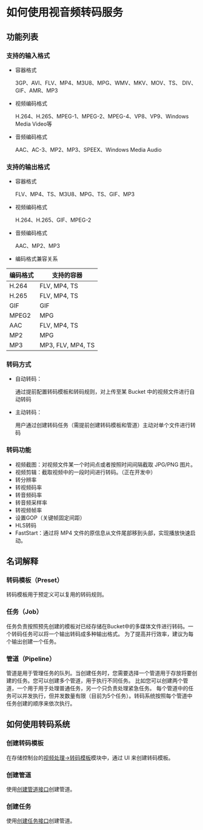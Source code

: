 # 如何使用视音频转码服务

## 功能列表

### 支持的输入格式

- 容器格式

  3GP、AVI、FLV、MP4、M3U8、MPG、WMV、MKV、MOV、TS、 DIV、GIF、AMR、MP3

- 视频编码格式

  H.264、H.265、MPEG-1、MPEG-2、MPEG-4、VP8、VP9、Windows Media Video等

- 音频编码格式

  AAC、AC-3、MP2、MP3、SPEEX、Windows Media Audio

### 支持的输出格式

- 容器格式

  FLV、MP4、TS、M3U8、MPG、TS、GIF、MP3

- 视频编码格式

  H.264、H.265、GIF、MPEG-2

- 音频编码格式

  AAC、MP2、MP3

- 编码格式兼容关系

|  编码格式   | 支持的容器      |
| ----------  | ---           |
| H.264       |  FLV, MP4, TS |
| H.265       |  FLV, MP4, TS |
| GIF           |  GIF          |
| MPEG2       |  MPG          |
| AAC         |  FLV, MP4, TS |
| MP2         |  MPG          |
| MP3         |  MP3, FLV, MP4, TS|

### 转码方式

- 自动转码：

  通过提前配置转码模板和转码规则，对上传至某 Bucket 中的视频文件进行自动转码

- 主动转码：

  用户通过创建转码任务（需提前创建转码模板和管道）主动对单个文件进行转码 

### 转码功能

- 视频截图：对视频文件某一个时间点或者按照时间间隔截取 JPG/PNG 图片。
- 视频剪辑：截取视频中的一段时间进行转码。（正在开发中）
- 转分辨率
- 转视频码率
- 转音频码率
- 转音频采样率
- 转视频帧率
- 设置GOP（关键帧固定间距）
- HLS转码
- FastStart：通过将 MP4 文件的原信息从文件尾部移到头部，实现播放快速启动。


## 名词解释

### 转码模板（Preset）

转码模板用于预定义可以复用的转码规则。

###  任务（Job）

任务负责按照预先创建的模板对已经存储在Bucket中的多媒体文件进行转码。一个转码任务可以将一个输出转码成多种输出格式。
为了提高并行效率，建议为每个输出创建一个任务。

### 管道（Pipeline）

管道是用于管理任务的队列。当创建任务时，您需要选择一个管道用于存放将要创建的任务。您可以创建多个管道，用于执行不同任务。
比如您可以创建两个管道，一个用于用于处理普通任务，另一个只负责处理紧急任务。
每个管道中的任务可以并发执行，但并发数量有限（目前为5个任务）。转码系统按照每个管道中任务创建的顺序来依次执行。


## 如何使用转码系统

### 创建转码模板

在存储控制台的[视频处理->转码模板](http://console.bscstorage.com/#/video/template)模块中，通过 UI 来创建转码模板。

### 创建管道

使用[创建管道接口](/doc/transcoder/apis/pipeline/create_pipeline.html)创建管道。

### 创建任务

使用[创建任务接口](/doc/transcoder/apis/job/create_job.html)创建管道。
